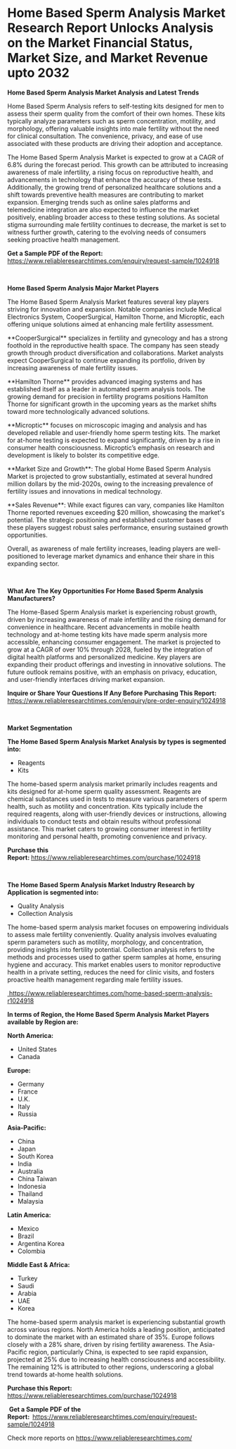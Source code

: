 <p><h1>Home Based Sperm Analysis Market Research Report Unlocks Analysis on the Market Financial Status, Market Size, and Market Revenue upto 2032</h1></p><p><strong>Home Based Sperm Analysis Market Analysis and Latest Trends</strong></p>
<p><p>Home Based Sperm Analysis refers to self-testing kits designed for men to assess their sperm quality from the comfort of their own homes. These kits typically analyze parameters such as sperm concentration, motility, and morphology, offering valuable insights into male fertility without the need for clinical consultation. The convenience, privacy, and ease of use associated with these products are driving their adoption and acceptance.</p><p>The Home Based Sperm Analysis Market is expected to grow at a CAGR of 6.8% during the forecast period. This growth can be attributed to increasing awareness of male infertility, a rising focus on reproductive health, and advancements in technology that enhance the accuracy of these tests. Additionally, the growing trend of personalized healthcare solutions and a shift towards preventive health measures are contributing to market expansion. Emerging trends such as online sales platforms and telemedicine integration are also expected to influence the market positively, enabling broader access to these testing solutions. As societal stigma surrounding male fertility continues to decrease, the market is set to witness further growth, catering to the evolving needs of consumers seeking proactive health management.</p></p>
<p><strong>Get a Sample PDF of the Report:&nbsp;</strong> <a href="https://www.reliableresearchtimes.com/enquiry/request-sample/1024918?utm_campaign=3267&utm_medium=2&utm_source=Github&utm_content=ia&utm_term=08032025&utm_id=home-based-sperm-analysis">https://www.reliableresearchtimes.com/enquiry/request-sample/1024918</a></p>
<p>&nbsp;</p>
<p><strong>Home Based Sperm Analysis Major Market Players</strong></p>
<p><p>The Home Based Sperm Analysis Market features several key players striving for innovation and expansion. Notable companies include Medical Electronics System, CooperSurgical, Hamilton Thorne, and Microptic, each offering unique solutions aimed at enhancing male fertility assessment.</p><p>**CooperSurgical** specializes in fertility and gynecology and has a strong foothold in the reproductive health space. The company has seen steady growth through product diversification and collaborations. Market analysts expect CooperSurgical to continue expanding its portfolio, driven by increasing awareness of male fertility issues.</p><p>**Hamilton Thorne** provides advanced imaging systems and has established itself as a leader in automated sperm analysis tools. The growing demand for precision in fertility programs positions Hamilton Thorne for significant growth in the upcoming years as the market shifts toward more technologically advanced solutions.</p><p>**Microptic** focuses on microscopic imaging and analysis and has developed reliable and user-friendly home sperm testing kits. The market for at-home testing is expected to expand significantly, driven by a rise in consumer health consciousness. Microptic’s emphasis on research and development is likely to bolster its competitive edge.</p><p>**Market Size and Growth**: The global Home Based Sperm Analysis Market is projected to grow substantially, estimated at several hundred million dollars by the mid-2020s, owing to the increasing prevalence of fertility issues and innovations in medical technology.</p><p>**Sales Revenue**: While exact figures can vary, companies like Hamilton Thorne reported revenues exceeding $20 million, showcasing the market's potential. The strategic positioning and established customer bases of these players suggest robust sales performance, ensuring sustained growth opportunities.</p><p>Overall, as awareness of male fertility increases, leading players are well-positioned to leverage market dynamics and enhance their share in this expanding sector.</p></p>
<p>&nbsp;</p>
<p><strong>What Are The Key Opportunities For Home Based Sperm Analysis Manufacturers?</strong></p>
<p><p>The Home-Based Sperm Analysis market is experiencing robust growth, driven by increasing awareness of male infertility and the rising demand for convenience in healthcare. Recent advancements in mobile health technology and at-home testing kits have made sperm analysis more accessible, enhancing consumer engagement. The market is projected to grow at a CAGR of over 10% through 2028, fueled by the integration of digital health platforms and personalized medicine. Key players are expanding their product offerings and investing in innovative solutions. The future outlook remains positive, with an emphasis on privacy, education, and user-friendly interfaces driving market expansion.</p></p>
<p><strong>Inquire or Share Your Questions If Any Before Purchasing This Report:</strong> <a href="https://www.reliableresearchtimes.com/enquiry/pre-order-enquiry/1024918?utm_campaign=3267&utm_medium=2&utm_source=Github&utm_content=ia&utm_term=08032025&utm_id=home-based-sperm-analysis">https://www.reliableresearchtimes.com/enquiry/pre-order-enquiry/1024918</a></p>
<p>&nbsp;</p>
<p><strong>Market Segmentation</strong></p>
<p><strong>The Home Based Sperm Analysis Market Analysis by types is segmented into:</strong></p>
<p><ul><li>Reagents</li><li>Kits</li></ul></p>
<p><p>The home-based sperm analysis market primarily includes reagents and kits designed for at-home sperm quality assessment. Reagents are chemical substances used in tests to measure various parameters of sperm health, such as motility and concentration. Kits typically include the required reagents, along with user-friendly devices or instructions, allowing individuals to conduct tests and obtain results without professional assistance. This market caters to growing consumer interest in fertility monitoring and personal health, promoting convenience and privacy.</p></p>
<p><strong>Purchase this Report:&nbsp;</strong><a href="https://www.reliableresearchtimes.com/purchase/1024918?utm_campaign=3267&utm_medium=2&utm_source=Github&utm_content=ia&utm_term=08032025&utm_id=home-based-sperm-analysis">https://www.reliableresearchtimes.com/purchase/1024918</a></p>
<p>&nbsp;</p>
<p><strong>The Home Based Sperm Analysis Market Industry Research by Application is segmented into:</strong></p>
<p><ul><li>Quality Analysis</li><li>Collection Analysis</li></ul></p>
<p><p>The home-based sperm analysis market focuses on empowering individuals to assess male fertility conveniently. Quality analysis involves evaluating sperm parameters such as motility, morphology, and concentration, providing insights into fertility potential. Collection analysis refers to the methods and processes used to gather sperm samples at home, ensuring hygiene and accuracy. This market enables users to monitor reproductive health in a private setting, reduces the need for clinic visits, and fosters proactive health management regarding male fertility issues.</p></p>
<p><a href="https://www.reliableresearchtimes.com/home-based-sperm-analysis-r1024918?utm_campaign=3267&utm_medium=2&utm_source=Github&utm_content=ia&utm_term=08032025&utm_id=home-based-sperm-analysis">&nbsp;https://www.reliableresearchtimes.com/home-based-sperm-analysis-r1024918</a></p>
<p><strong>In terms of Region, the Home Based Sperm Analysis Market Players available by Region are:</strong></p>
<p>
    <p> <strong> North America: </strong>
        <ul>
            <li>United States</li>
            <li>Canada</li>
        </ul>
        </p> 
    <p> <strong> Europe: </strong>
        <ul>
            <li>Germany</li>
            <li>France</li>
            <li>U.K.</li>
            <li>Italy</li>
            <li>Russia</li>
        </ul>
        </p> 
    <p> <strong> Asia-Pacific: </strong>
        <ul>
            <li>China</li>
            <li>Japan</li>
            <li>South Korea</li>
            <li>India</li>
            <li>Australia</li>
            <li>China Taiwan</li>
            <li>Indonesia</li>
            <li>Thailand</li>
            <li>Malaysia</li>
        </ul>
        </p> 
    <p> <strong> Latin America: </strong>
        <ul>
            <li>Mexico</li>
            <li>Brazil</li>
            <li>Argentina Korea</li>
            <li>Colombia</li>
        </ul>
        </p> 
    <p> <strong> Middle East & Africa: </strong>
        <ul>
            <li>Turkey</li>
            <li>Saudi</li>
            <li>Arabia</li>
            <li>UAE</li>
            <li>Korea</li>
        </ul>
    </p>
    </p>
<p><p>The home-based sperm analysis market is experiencing substantial growth across various regions. North America holds a leading position, anticipated to dominate the market with an estimated share of 35%. Europe follows closely with a 28% share, driven by rising fertility awareness. The Asia-Pacific region, particularly China, is expected to see rapid expansion, projected at 25% due to increasing health consciousness and accessibility. The remaining 12% is attributed to other regions, underscoring a global trend towards at-home health solutions.</p></p>
<p><strong>Purchase this Report: </strong><a href="https://www.reliableresearchtimes.com/purchase/1024918?utm_campaign=3267&utm_medium=2&utm_source=Github&utm_content=ia&utm_term=08032025&utm_id=home-based-sperm-analysis">https://www.reliableresearchtimes.com/purchase/1024918</a></p>
<p>&nbsp;<strong>Get a Sample PDF of the Report:&nbsp;&nbsp;</strong><a href="https://www.reliableresearchtimes.com/enquiry/request-sample/1024918?utm_campaign=3267&utm_medium=2&utm_source=Github&utm_content=ia&utm_term=08032025&utm_id=home-based-sperm-analysis">https://www.reliableresearchtimes.com/enquiry/request-sample/1024918</a></p>
<p><strong></strong></p>
<p>Check more reports on <a href="https://www.reliableresearchtimes.com/?utm_campaign=3267&utm_medium=2&utm_source=Github&utm_content=ia&utm_term=08032025&utm_id=home-based-sperm-analysis">https://www.reliableresearchtimes.com/</a></p>